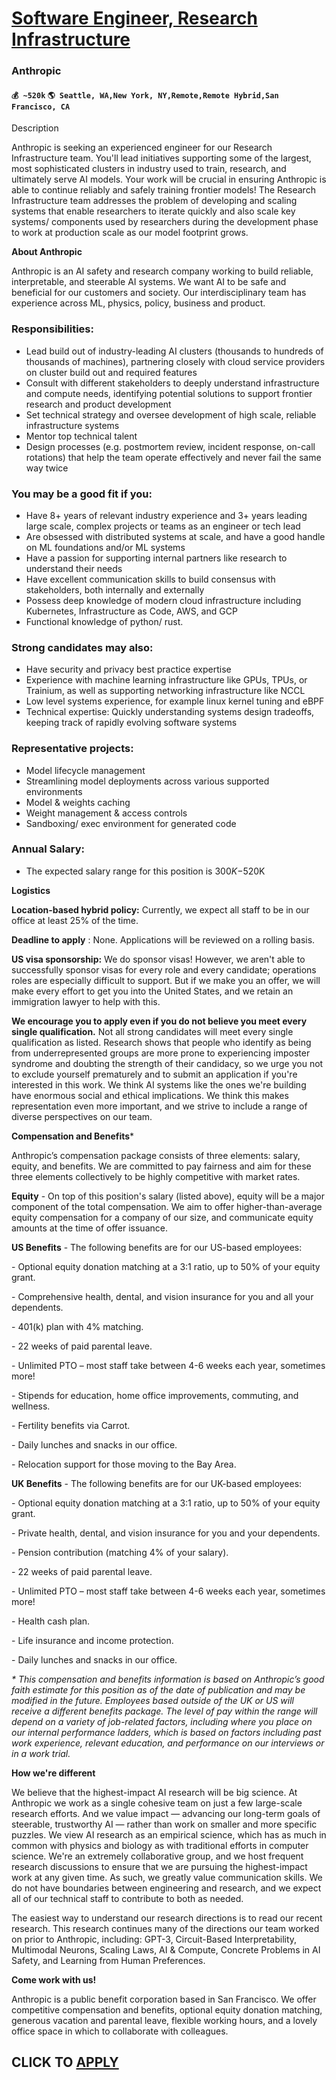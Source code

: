 # [Software Engineer, Research Infrastructure](https://www.remotewlb.com/apply/software-engineer-research-infrastructure)  
### Anthropic  
#### `💰 ~520k` `🌎 Seattle, WA,New York, NY,Remote,Remote Hybrid,San Francisco, CA`  

Description

Anthropic is seeking an experienced engineer for our Research Infrastructure team. You'll lead initiatives supporting some of the largest, most sophisticated clusters in industry used to train, research, and ultimately serve AI models. Your work will be crucial in ensuring Anthropic is able to continue reliably and safely training frontier models! The Research Infrastructure team addresses the problem of developing and scaling systems that enable researchers to iterate quickly and also scale key systems/ components used by researchers during the development phase to work at production scale as our model footprint grows.

  

 **About Anthropic**

Anthropic is an AI safety and research company working to build reliable, interpretable, and steerable AI systems. We want AI to be safe and beneficial for our customers and society. Our interdisciplinary team has experience across ML, physics, policy, business and product.

### Responsibilities:

  * Lead build out of industry-leading AI clusters (thousands to hundreds of thousands of machines), partnering closely with cloud service providers on cluster build out and required features
  * Consult with different stakeholders to deeply understand infrastructure and compute needs, identifying potential solutions to support frontier research and product development
  * Set technical strategy and oversee development of high scale, reliable infrastructure systems
  * Mentor top technical talent
  * Design processes (e.g. postmortem review, incident response, on-call rotations) that help the team operate effectively and never fail the same way twice

### You may be a good fit if you:

  * Have 8+ years of relevant industry experience and 3+ years leading large scale, complex projects or teams as an engineer or tech lead
  * Are obsessed with distributed systems at scale, and have a good handle on ML foundations and/or ML systems
  * Have a passion for supporting internal partners like research to understand their needs
  * Have excellent communication skills to build consensus with stakeholders, both internally and externally
  * Possess deep knowledge of modern cloud infrastructure including Kubernetes, Infrastructure as Code, AWS, and GCP
  * Functional knowledge of python/ rust.

### Strong candidates may also:

  * Have security and privacy best practice expertise
  * Experience with machine learning infrastructure like GPUs, TPUs, or Trainium, as well as supporting networking infrastructure like NCCL
  * Low level systems experience, for example linux kernel tuning and eBPF 
  * Technical expertise: Quickly understanding systems design tradeoffs, keeping track of rapidly evolving software systems

### Representative projects:

  * Model lifecycle management
  * Streamlining model deployments across various supported environments
  * Model & weights caching 
  * Weight management & access controls
  * Sandboxing/ exec environment for generated code

### Annual Salary:

  * The expected salary range for this position is $300K-$520K

 **Logistics**

 **Location-based hybrid policy:** Currently, we expect all staff to be in our office at least 25% of the time.

  

 **Deadline to apply** : None. Applications will be reviewed on a rolling basis.

  

 **US visa sponsorship:** We do sponsor visas! However, we aren't able to successfully sponsor visas for every role and every candidate; operations roles are especially difficult to support. But if we make you an offer, we will make every effort to get you into the United States, and we retain an immigration lawyer to help with this.

  

 **We encourage you to apply even if you do not believe you meet every single qualification.** Not all strong candidates will meet every single qualification as listed. Research shows that people who identify as being from underrepresented groups are more prone to experiencing imposter syndrome and doubting the strength of their candidacy, so we urge you not to exclude yourself prematurely and to submit an application if you're interested in this work. We think AI systems like the ones we're building have enormous social and ethical implications. We think this makes representation even more important, and we strive to include a range of diverse perspectives on our team.

  

 **Compensation and Benefits***

Anthropic’s compensation package consists of three elements: salary, equity, and benefits. We are committed to pay fairness and aim for these three elements collectively to be highly competitive with market rates.

  

 **Equity** \- On top of this position's salary (listed above), equity will be a major component of the total compensation. We aim to offer higher-than-average equity compensation for a company of our size, and communicate equity amounts at the time of offer issuance.

  

 **US Benefits** \- The following benefits are for our US-based employees:

\- Optional equity donation matching at a 3:1 ratio, up to 50% of your equity grant.

\- Comprehensive health, dental, and vision insurance for you and all your dependents.

\- 401(k) plan with 4% matching.

\- 22 weeks of paid parental leave.

\- Unlimited PTO – most staff take between 4-6 weeks each year, sometimes more!

\- Stipends for education, home office improvements, commuting, and wellness.

\- Fertility benefits via Carrot.

\- Daily lunches and snacks in our office.

\- Relocation support for those moving to the Bay Area.

  

 **UK Benefits** \- The following benefits are for our UK-based employees:

\- Optional equity donation matching at a 3:1 ratio, up to 50% of your equity grant.

\- Private health, dental, and vision insurance for you and your dependents.

\- Pension contribution (matching 4% of your salary).

\- 22 weeks of paid parental leave.

\- Unlimited PTO – most staff take between 4-6 weeks each year, sometimes more!

\- Health cash plan.

\- Life insurance and income protection.

\- Daily lunches and snacks in our office.

  

 _* This compensation and benefits information is based on Anthropic’s good faith estimate for this position as of the date of publication and may be modified in the future. Employees based outside of the UK or US will receive a different benefits package. The level of pay within the range will depend on a variety of job-related factors, including where you place on our internal performance ladders, which is based on factors including past work experience, relevant education, and performance on our interviews or in a work trial._

  

 **How we're different**

We believe that the highest-impact AI research will be big science. At Anthropic we work as a single cohesive team on just a few large-scale research efforts. And we value impact — advancing our long-term goals of steerable, trustworthy AI — rather than work on smaller and more specific puzzles. We view AI research as an empirical science, which has as much in common with physics and biology as with traditional efforts in computer science. We're an extremely collaborative group, and we host frequent research discussions to ensure that we are pursuing the highest-impact work at any given time. As such, we greatly value communication skills. We do not have boundaries between engineering and research, and we expect all of our technical staff to contribute to both as needed.

  

The easiest way to understand our research directions is to read our recent research. This research continues many of the directions our team worked on prior to Anthropic, including: GPT-3, Circuit-Based Interpretability, Multimodal Neurons, Scaling Laws, AI & Compute, Concrete Problems in AI Safety, and Learning from Human Preferences.

  

 **Come work with us!**

Anthropic is a public benefit corporation based in San Francisco. We offer competitive compensation and benefits, optional equity donation matching, generous vacation and parental leave, flexible working hours, and a lovely office space in which to collaborate with colleagues.

  
## CLICK TO [APPLY](https://www.remotewlb.com/apply/software-engineer-research-infrastructure)

